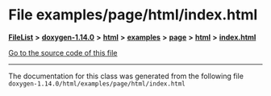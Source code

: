 

# File examples/page/html/index.html



[**FileList**](files.md) **>** [**doxygen-1.14.0**](dir_9d5bad020669189c90cda983471be5d0.md) **>** [**html**](dir_05d1fd8a7cdd04f638f8b23196de02e2.md) **>** [**examples**](dir_aa52e73a32d193037813a53dcfe817b6.md) **>** [**page**](dir_dd8a5d96caa8a433101f0b1a3eadf010.md) **>** [**html**](dir_b580f3cbbbdb26818d650b9070dc2ffa.md) **>** [**index.html**](examples_2page_2html_2index_8html.md)

[Go to the source code of this file](examples_2page_2html_2index_8html_source.md)





































































------------------------------
The documentation for this class was generated from the following file `doxygen-1.14.0/html/examples/page/html/index.html`

